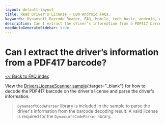 ```yaml
---
layout: default-layout
title: Read Driver's License - DBR Android FAQs.
keywords: Dynamsoft Barcode Reader, FAQ, Mobile, tech basic, android, driver license, info
description: Can I extract the driver’s information from a PDF417 barcode? - DBR Android FAQs.
needAutoGenerateSidebar: true
---
```


# Can I extract the driver’s information from a PDF417 barcode?

[<< Back to FAQ index](index.md)

View the [DriversLicenseScanner sample](https://github.com/Dynamsoft/capture-vision-mobile-samples/tree/main/Android/DriversLicenseScanner){:target="_blank"} for how to decode the PDF417 barcode on the driver's license and parse the driver's information.

> `DynamsoftCodeParser` library is included in the sample to parse the driver's information from the barcode decoding result. A valid license is required for the `DynamsoftCodeParser` library.
